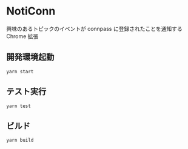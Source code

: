 # NotiConn

興味のあるトピックのイベントが connpass に登録されたことを通知する Chrome 拡張

## 開発環境起動

`yarn start`

## テスト実行

`yarn test`

## ビルド

`yarn build`
